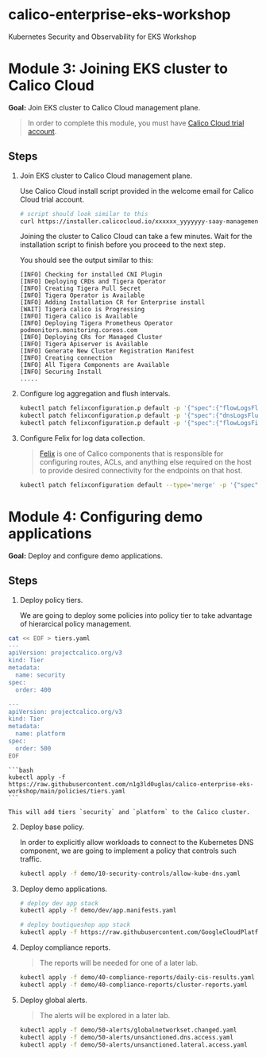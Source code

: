 # calico-enterprise-eks-workshop
Kubernetes Security and Observability for EKS Workshop

# Module 3: Joining EKS cluster to Calico Cloud

**Goal:** Join EKS cluster to Calico Cloud management plane.

>In order to complete this module, you must have [Calico Cloud trial account](https://www.tigera.io/tigera-products/calico-cloud/).

## Steps

1. Join EKS cluster to Calico Cloud management plane.

    Use Calico Cloud install script provided in the welcome email for Calico Cloud trial account.

    ```bash
    # script should look similar to this
    curl https://installer.calicocloud.io/xxxxxx_yyyyyyy-saay-management_install.sh | bash
    ```

    Joining the cluster to Calico Cloud can take a few minutes. Wait for the installation script to finish before you proceed to the next step.

    You should see the output similar to this:

    ```text
    [INFO] Checking for installed CNI Plugin
    [INFO] Deploying CRDs and Tigera Operator
    [INFO] Creating Tigera Pull Secret
    [INFO] Tigera Operator is Available
    [INFO] Adding Installation CR for Enterprise install
    [WAIT] Tigera calico is Progressing
    [INFO] Tigera Calico is Available
    [INFO] Deploying Tigera Prometheus Operator
    podmonitors.monitoring.coreos.com
    [INFO] Deploying CRs for Managed Cluster
    [INFO] Tigera Apiserver is Available
    [INFO] Generate New Cluster Registration Manifest
    [INFO] Creating connection
    [INFO] All Tigera Components are Available
    [INFO] Securing Install
    .....
    ```

2. Configure log aggregation and flush intervals.

    ```bash
    kubectl patch felixconfiguration.p default -p '{"spec":{"flowLogsFlushInterval":"10s"}}'
    kubectl patch felixconfiguration.p default -p '{"spec":{"dnsLogsFlushInterval":"10s"}}'
    kubectl patch felixconfiguration.p default -p '{"spec":{"flowLogsFileAggregationKindForAllowed":1}}'
    ```

3. Configure Felix for log data collection.

    >[Felix](https://docs.tigera.io/reference/architecture/overview#felix) is one of Calico components that is responsible for configuring routes, ACLs, and anything else required on the host to provide desired connectivity for the endpoints on that host.

    ```bash
    kubectl patch felixconfiguration default --type='merge' -p '{"spec":{"policySyncPathPrefix":"/var/run/nodeagent","l7LogsFileEnabled":true}}'
    ```
    
    
 
# Module 4: Configuring demo applications

**Goal:** Deploy and configure demo applications.

## Steps

1. Deploy policy tiers.

    We are going to deploy some policies into policy tier to take advantage of hierarcical policy management.
    
```bash
cat << EOF > tiers.yaml
---
apiVersion: projectcalico.org/v3
kind: Tier
metadata:
  name: security
spec:
  order: 400

---
apiVersion: projectcalico.org/v3
kind: Tier
metadata:
  name: platform
spec:
  order: 500
EOF
```

    ```bash
    kubectl apply -f https://raw.githubusercontent.com/n1g3ld0uglas/calico-enterprise-eks-workshop/main/policies/tiers.yaml
    ```

    This will add tiers `security` and `platform` to the Calico cluster.

2. Deploy base policy.

    In order to explicitly allow workloads to connect to the Kubernetes DNS component, we are going to implement a policy that controls such traffic.

    ```bash
    kubectl apply -f demo/10-security-controls/allow-kube-dns.yaml
    ```

3. Deploy demo applications.

    ```bash
    # deploy dev app stack
    kubectl apply -f demo/dev/app.manifests.yaml

    # deploy boutiqueshop app stack
    kubectl apply -f https://raw.githubusercontent.com/GoogleCloudPlatform/microservices-demo/master/release/kubernetes-manifests.yaml
    ```

4. Deploy compliance reports.

    >The reports will be needed for one of a later lab.

    ```bash
    kubectl apply -f demo/40-compliance-reports/daily-cis-results.yaml
    kubectl apply -f demo/40-compliance-reports/cluster-reports.yaml
    ```

5. Deploy global alerts.

    >The alerts will be explored in a later lab.

    ```bash
    kubectl apply -f demo/50-alerts/globalnetworkset.changed.yaml
    kubectl apply -f demo/50-alerts/unsanctioned.dns.access.yaml
    kubectl apply -f demo/50-alerts/unsanctioned.lateral.access.yaml
    ```
